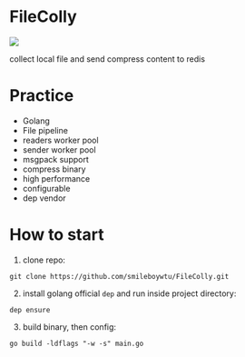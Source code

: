 # FileColly

![](https://github.com/smileboywtu/FileColly/blob/master/screen/arch.png)

collect local file and send compress content to redis

# Practice

- Golang
- File pipeline
- readers worker pool
- sender worker pool
- msgpack support
- compress binary
- high performance
- configurable
- dep vendor
 
# How to start

1. clone repo:
``` shell
git clone https://github.com/smileboywtu/FileColly.git
```
2. install golang official `dep` and run inside project directory:
``` shell
dep ensure
```
3. build binary, then config:
``` shell
go build -ldflags "-w -s" main.go
```


  
